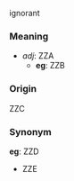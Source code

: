ignorant
### Meaning
+ _adj_: ZZA
    + __eg__: ZZB

### Origin

ZZC

### Synonym

__eg__: ZZD

+ ZZE


